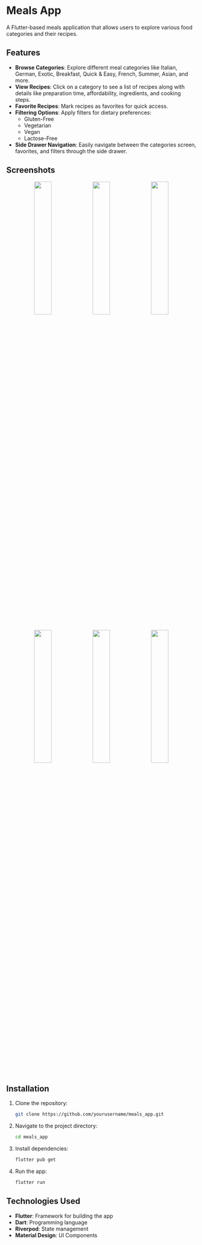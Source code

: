 # Meals App

A Flutter-based meals application that allows users to explore various food categories and their recipes.

## Features

- **Browse Categories**: Explore different meal categories like Italian, German, Exotic, Breakfast, Quick & Easy, French, Summer, Asian, and more.
- **View Recipes**: Click on a category to see a list of recipes along with details like preparation time, affordability, ingredients, and cooking steps.
- **Favorite Recipes**: Mark recipes as favorites for quick access.
- **Filtering Options**: Apply filters for dietary preferences:
  - Gluten-Free
  - Vegetarian
  - Vegan
  - Lactose-Free
- **Side Drawer Navigation**: Easily navigate between the categories screen, favorites, and filters through the side drawer.

## Screenshots
<p align="center">
  <img src="https://github.com/user-attachments/assets/e4209c11-f9ba-400c-a263-e88a70155cc2/1.jpeg" width="30%">
  <img src="https://github.com/user-attachments/assets/a608ebc0-a144-4fe2-85ab-a340b7ecc9bf/2.jpeg" width="30%">
  <img src="https://github.com/user-attachments/assets/07d1a978-231b-4eb8-a365-3cd3b0adb5f4/3.jpeg" width="30%">
</p>
<p align="center">
  <img src="[4](https://github.com/user-attachments/assets/6f36193d-efcf-4eb3-b409-ba5beb52a0ea)" width="30%">
  <img src="[5](https://github.com/user-attachments/assets/4789ddc3-6b38-4e06-a48d-64d1f33cd8e9)" width="30%">
  <img src="[6](https://github.com/user-attachments/assets/8d31865a-5373-463d-9073-bb0ac82647f4)" width="30%">
</p>


## Installation

1. Clone the repository:
   ```sh
   git clone https://github.com/yourusername/meals_app.git
   ```
2. Navigate to the project directory:
   ```sh
   cd meals_app
   ```
3. Install dependencies:
   ```sh
   flutter pub get
   ```
4. Run the app:
   ```sh
   flutter run
   ```

## Technologies Used

- **Flutter**: Framework for building the app
- **Dart**: Programming language
- **Riverpod**: State management
- **Material Design**: UI Components


